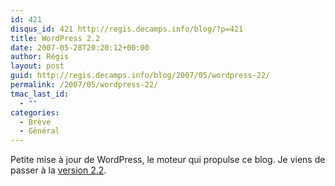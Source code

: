 ```yaml
---
id: 421
disqus_id: 421 http://regis.decamps.info/blog/?p=421
title: WordPress 2.2
date: 2007-05-28T20:20:12+00:00
author: Régis
layout: post
guid: http://regis.decamps.info/blog/2007/05/wordpress-22/
permalink: /2007/05/wordpress-22/
tmac_last_id:
  - ""
categories:
  - Brève
  - Général
---
```

Petite mise à jour de WordPress, le moteur qui propulse ce blog. Je viens de passer à la [version 2.2](http://trac.wordpress.org/query?status=closed&resolution=fixed&milestone=2.2&order=id).
